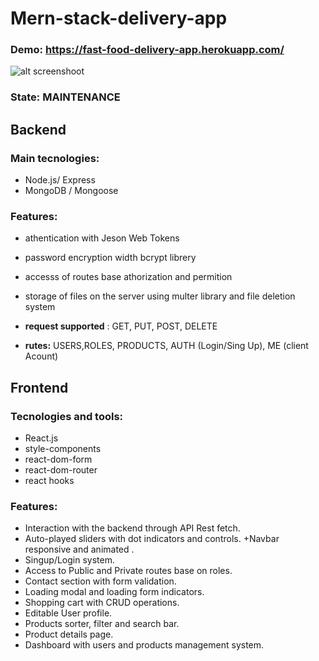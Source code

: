 


# Mern-stack-delivery-app

### Demo: https://fast-food-delivery-app.herokuapp.com/
![alt screenshoot](https://drive.google.com/file/d/1CjTzfCcKKUwQ19f7x2nr4tUBIiUzNIUE/view?usp=sharing)
### State: MAINTENANCE
## Backend

### Main tecnologies:

+ Node.js/ Express  
+ MongoDB / Mongoose  


### Features:

+ athentication with Jeson Web Tokens  

+ password encryption width bcrypt librery  

+ accesss of routes base athorization and permition  

+ storage of files on the server using multer library and file deletion system  

+ **request supported** : GET, PUT, POST, DELETE  

+ **rutes:** USERS,ROLES, PRODUCTS, AUTH (Login/Sing Up), ME (client Acount)  

## Frontend

### Tecnologies and tools:

+ React.js 
+ style-components
+ react-dom-form
+ react-dom-router
+ react hooks 

### Features:
+ Interaction  with  the backend through API Rest fetch.
+ Auto-played sliders with dot indicators and controls.
+Navbar  responsive and animated .
+ Singup/Login system.
+ Access to Public and Private routes base on roles.
+ Contact section with form validation.
+ Loading modal and loading form indicators.
+ Shopping cart with CRUD operations.
+ Editable User profile. 
+ Products sorter, filter and search bar.
+ Product details page.
+ Dashboard with users and products management system. 


